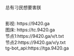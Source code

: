 总有刁民想要害朕

<br>
影视: https://9420.ga
</br>
图床: https://tc.9420.ga
<br>
节点1:https://9420.ga/v/t.txt
</br>
节点2:https://9420.ga/v/y.txt
<br>
tg-bot_api:https://tga.9420.ga
</br>
